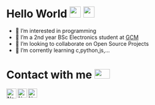 # Hello World <img src="https://github.com/nandhukpvr/nandhukpvr/blob/main/Assets/Hi.gif" width="29px"> <img src="https://github.com/nandhukpvr/nandhukpvr/blob/main/Assets/Earth.gif" width="29px"> 


- 🔭 I’m interested in programming
- 🌱 I’m a 2nd year BSc Electronics student at [GCM](http://gcmananthavady.ac.in/)
- 👯 I’m looking to collaborate on Open Source Projects
- 🤔 I’m corrently learning c,python,js,...

# Contact with me <img src="https://github.com/nandhukpvr/nandhukpvr/blob/main/Assets/Handshake.gif" height="25px" width="40px">

<a href="mailto:nandhukrishnaperavoor@gmail.com">
    <img align="left" alt="Nandhu Krishna | Gmail" width="26px" src="https://github.com/nandhukpvr/nandhukpvr/blob/main/Assets/Gmail.svg" />
  </a>
  <a href="https://www.instagram.com/nandhuu.krishna/">
    <img align="left" alt="Nandhu Krishna | Instagram" width="24px" src="https://github.com/nandhukpvr/nandhukpvr/blob/main/Assets/Instagram.svg" />
  </a>
  <a href="https://www.t.me/epichere/">
    <img align="left" alt="Nandhu Krishna | Telegram" width="24px" src="https://github.com/nandhukpvr/nandhukpvr/blob/main/Assets/Telegram.svg" />
  </a>
